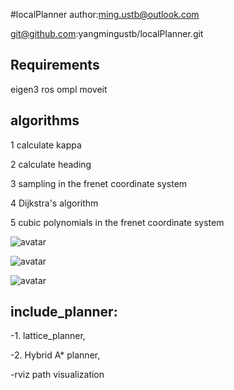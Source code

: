 #localPlanner
author:ming.ustb@outlook.com

git@github.com:yangmingustb/localPlanner.git

## Requirements
   eigen3
   ros
   ompl
   moveit


## algorithms
1 calculate kappa

2 calculate heading

3 sampling in the frenet coordinate system

4 Dijkstra's algorithm

5 cubic polynomials in the frenet coordinate system

![avatar](https://github.com/yangmingustb/latticePlanner/blob/master/graph/1.png)

![avatar](https://github.com/yangmingustb/latticePlanner/blob/master/graph/2.png)

![avatar](https://github.com/yangmingustb/latticePlanner/blob/master/graph/2.png)

## include_planner:

-1. lattice_planner, 

-2. Hybrid A* planner,

-rviz path visualization


